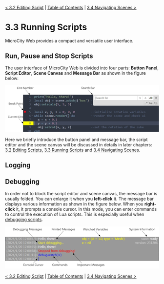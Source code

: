[< 3.2 Editing Script](3.2_editing_scripts.md) | [Table of Contents](readme.md) | [3.4 Navigating Scenes >](3.4_navigating_scenes.md)

# 3.3 Running Scripts
MicroCity Web provides a compact and versatile user interface.

## Run, Pause and Stop Scripts
The user interface of MicroCity Web is divided into four parts: **Button Panel**, **Script Editor**, **Scene Canvas** and **Message Bar** as shown in the figure below:

![script editor](./img/script_editor.png)

Here we briefly introduce the button panel and message bar, the script editor and the scene canvas will be discussed in details in later chapters: [3.2 Editing Scripts](3.2_editing_scripts.md), [3.3 Running Scripts](3.3_running_scripts.md) and [3.4 Navigating Scenes](3.4_navigating_scenes.md).

## Logging


## Debugging
In order not to block the script editor and scene canvas, the message bar is usually folded. You can enlarge it when you **left-click** it. The message bar displays various information as shown in the figure below. When you **right-click** it, it prompts a console cursor. In this mode, you can enter commands to control the execution of Lua scripts. This is especially useful when [debugging scripts](3.3_running_scripts.md).

![script editor](./img/message_bar.png)

[< 3.2 Editing Script](3.2_editing_scripts.md) | [Table of Contents](readme.md) | [3.4 Navigating Scenes >](3.4_navigating_scenes.md)